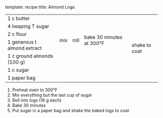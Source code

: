 template: recipe
title: Almond Logs

<table>

  <tr>
    <td>1 c butter</td>
    <td rowspan="5">mix</td>
    <td rowspan="5">roll</td>
    <td rowspan="5">bake 30 minutes at 300&deg;F</td>
    <td rowspan="7">shake to coat</td>
  </tr>
  <tr>
    <td>4 heaping T sugar</td>
  </tr>
  <tr>
    <td>2 c flour</td>
  </tr>
  <tr>
    <td>1 generous t almond extract</td>
  </tr>
  <tr>
    <td>1 c ground almonds (100 g)</td>
  </tr>
  <tr>
    <td>1 c sugar</td>
    <td class="righthide" rowspan="2" colspan="3">&nbsp;</td>
  </tr>
  <tr>
    <td>1 paper bag</td>
  </tr>
</table>

<ol>
  <li>Preheat oven to 300&deg;F
  <li>Mix everything but the last cup of sugar
  <li>Roll into logs (16 g each)
  <li>Bake 30 minutes
  <li>Put sugar in a paper bag and shake the baked logs to coat
</ol>